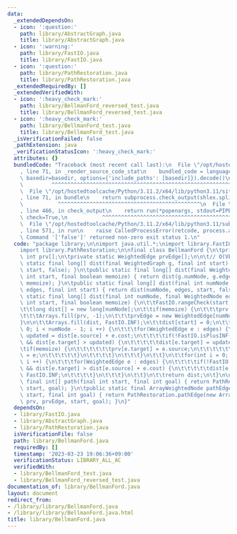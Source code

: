 ```yaml
---
data:
  _extendedDependsOn:
  - icon: ':question:'
    path: library/AbstractGraph.java
    title: library/AbstractGraph.java
  - icon: ':warning:'
    path: library/FastIO.java
    title: library/FastIO.java
  - icon: ':question:'
    path: library/PathRestoration.java
    title: library/PathRestoration.java
  _extendedRequiredBy: []
  _extendedVerifiedWith:
  - icon: ':heavy_check_mark:'
    path: library/BellmanFord_reversed_test.java
    title: library/BellmanFord_reversed_test.java
  - icon: ':heavy_check_mark:'
    path: library/BellmanFord_test.java
    title: library/BellmanFord_test.java
  _isVerificationFailed: false
  _pathExtension: java
  _verificationStatusIcon: ':heavy_check_mark:'
  attributes: {}
  bundledCode: "Traceback (most recent call last):\n  File \"/opt/hostedtoolcache/Python/3.11.2/x64/lib/python3.11/site-packages/onlinejudge_verify/documentation/build.py\"\
    , line 71, in _render_source_code_stat\n    bundled_code = language.bundle(stat.path,\
    \ basedir=basedir, options={'include_paths': [basedir]}).decode()\n          \
    \         ^^^^^^^^^^^^^^^^^^^^^^^^^^^^^^^^^^^^^^^^^^^^^^^^^^^^^^^^^^^^^^^^^^^^^^^^^^^^^^^^^\n\
    \  File \"/opt/hostedtoolcache/Python/3.11.2/x64/lib/python3.11/site-packages/onlinejudge_verify/languages/user_defined.py\"\
    , line 71, in bundle\n    return subprocess.check_output(shlex.split(command))\n\
    \           ^^^^^^^^^^^^^^^^^^^^^^^^^^^^^^^^^^^^^^^^^^^^^\n  File \"/opt/hostedtoolcache/Python/3.11.2/x64/lib/python3.11/subprocess.py\"\
    , line 466, in check_output\n    return run(*popenargs, stdout=PIPE, timeout=timeout,\
    \ check=True,\n           ^^^^^^^^^^^^^^^^^^^^^^^^^^^^^^^^^^^^^^^^^^^^^^^^^^^^^^^^^\n\
    \  File \"/opt/hostedtoolcache/Python/3.11.2/x64/lib/python3.11/subprocess.py\"\
    , line 571, in run\n    raise CalledProcessError(retcode, process.args,\nsubprocess.CalledProcessError:\
    \ Command '['false']' returned non-zero exit status 1.\n"
  code: "package library;\n\nimport java.util.*;\nimport library.FastIO;\nimport library.AbstractGraph;\n\
    import library.PathRestoration;\n\nfinal class BellmanFord {\n\tprivate static\
    \ int prv[];\n\tprivate static WeightedEdge prvEdge[];\n\n\t// O(VE)\n\tpublic\
    \ static final long[] dist(final WeightedGraph g, final int start) { return dist(g,\
    \ start, false); }\n\tpublic static final long[] dist(final WeightedGraph g, final\
    \ int start, final boolean memoize) { return dist(g.numNode, g.edges(), start,\
    \ memoize); }\n\tpublic static final long[] dist(final int numNode, final WeightedNode\
    \ edges, final int start) { return dist(numNode, edges, start, false); }\n\tpublic\
    \ static final long[] dist(final int numNode, final WeightedNode edges, final\
    \ int start, final boolean memoize) {\n\t\tFastIO.rangeCheck(start, numNode);\n\
    \t\tlong dist[] = new long[numNode];\n\t\tif(memoize) {\n\t\t\tprv = new int[numNode];\n\
    \t\t\tArrays.fill(prv, -1);\n\t\t\tprvEdge = new WeightedEdge[numNode];\n\t\t\
    }\n\n\t\tArrays.fill(dist, FastIO.INF);\n\t\tdist[start] = 0;\n\t\tfor(int i =\
    \ 0; i < numNode - 1; i ++) {\n\t\t\tfor(WeightedEdge e : edges) {\n\t\t\t\tlong\
    \ updated = dist[e.source] + e.cost;\n\t\t\t\tif(!FastIO.isPlusINF(dist[e.source])\
    \ && dist[e.target] > updated) {\n\t\t\t\t\tdist[e.target] = updated;\n\t\t\t\t\
    \tif(memoize) {\n\t\t\t\t\t\tprv[e.target] = e.source;\n\t\t\t\t\t\tprvEdge[e.target]\
    \ = e;\n\t\t\t\t\t}\n\t\t\t\t}\n\t\t\t}\n\t\t}\n\t\tfor(int i = 0; i < numNode;\
    \ i ++) {\n\t\t\tfor(WeightedEdge e : edges) {\n\t\t\t\tif(!FastIO.isPlusINF(dist[e.source])\
    \ && dist[e.target] > dist[e.source] + e.cost) {\n\t\t\t\t\tdist[e.target] = -\
    \ FastIO.INF;\n\t\t\t\t}\n\t\t\t}\n\t\t}\n\t\treturn dist;\n\t}\n\n\tpublic static\
    \ final int[] path(final int start, final int goal) { return PathRestoration.path(prv,\
    \ start, goal); }\n\tpublic static final ArrayWeightedNode pathEdge(final int\
    \ start, final int goal) { return PathRestoration.pathEdge(new ArrayWeightedNode(-1),\
    \ prv, prvEdge, start, goal); }\n}"
  dependsOn:
  - library/FastIO.java
  - library/AbstractGraph.java
  - library/PathRestoration.java
  isVerificationFile: false
  path: library/BellmanFord.java
  requiredBy: []
  timestamp: '2023-03-23 19:06:36+09:00'
  verificationStatus: LIBRARY_ALL_AC
  verifiedWith:
  - library/BellmanFord_test.java
  - library/BellmanFord_reversed_test.java
documentation_of: library/BellmanFord.java
layout: document
redirect_from:
- /library/library/BellmanFord.java
- /library/library/BellmanFord.java.html
title: library/BellmanFord.java
---
```

